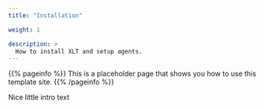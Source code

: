 ```yaml
---
title: "Installation"

weight: 1

description: >
  How to install XLT and setup agents.
---
```


{{% pageinfo %}}
This is a placeholder page that shows you how to use this template site.
{{% /pageinfo %}}

Nice little intro text


